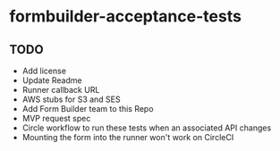 # formbuilder-acceptance-tests

## TODO
- Add license
- Update Readme
- Runner callback URL
- AWS stubs for S3 and SES
- Add Form Builder team to this Repo
- MVP request spec
- Circle workflow to run these tests when an associated API changes
- Mounting the form into the runner won't work on CircleCI
